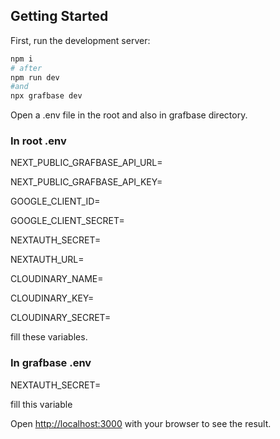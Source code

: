 ## Getting Started

First, run the development server:

```bash
npm i
# after
npm run dev
#and
npx grafbase dev
```

Open a .env file in the root and also in grafbase directory.

### In root .env 

NEXT_PUBLIC_GRAFBASE_API_URL=

NEXT_PUBLIC_GRAFBASE_API_KEY=

GOOGLE_CLIENT_ID=

GOOGLE_CLIENT_SECRET=

NEXTAUTH_SECRET=

NEXTAUTH_URL=

CLOUDINARY_NAME=

CLOUDINARY_KEY=

CLOUDINARY_SECRET=

fill these variables. 

### In grafbase .env

NEXTAUTH_SECRET=

fill this variable

Open [http://localhost:3000](http://localhost:3000) with your browser to see the result.

